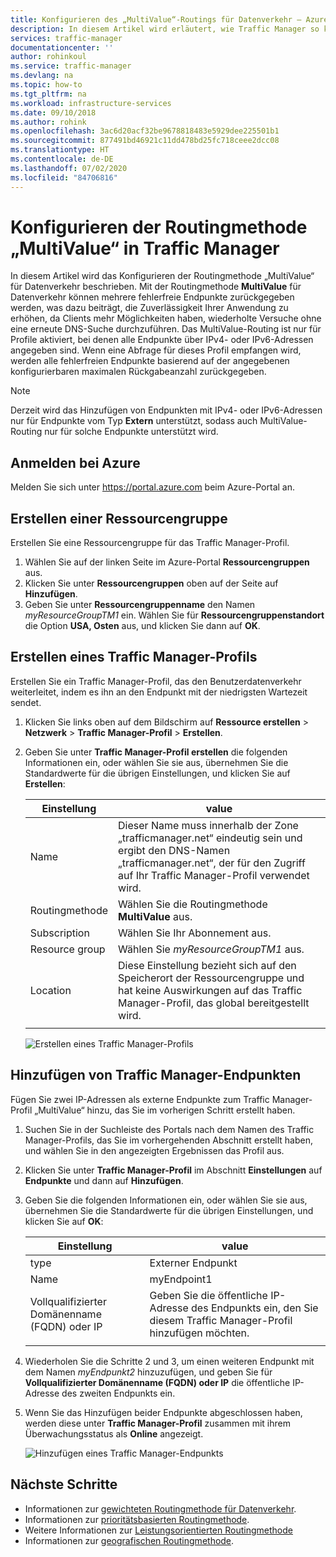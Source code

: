 ```yaml
---
title: Konfigurieren des „MultiValue“-Routings für Datenverkehr – Azure Traffic Manager
description: In diesem Artikel wird erläutert, wie Traffic Manager so konfiguriert wird, dass Datenverkehr an A/AAAA-Endpunkte geleitet wird.
services: traffic-manager
documentationcenter: ''
author: rohinkoul
ms.service: traffic-manager
ms.devlang: na
ms.topic: how-to
ms.tgt_pltfrm: na
ms.workload: infrastructure-services
ms.date: 09/10/2018
ms.author: rohink
ms.openlocfilehash: 3ac6d20acf32be9678818483e5929dee225501b1
ms.sourcegitcommit: 877491bd46921c11dd478bd25fc718ceee2dcc08
ms.translationtype: HT
ms.contentlocale: de-DE
ms.lasthandoff: 07/02/2020
ms.locfileid: "84706816"
---
```

# <a name="configure-multivalue-routing-method-in-traffic-manager"></a>Konfigurieren der Routingmethode „MultiValue“ in Traffic Manager

In diesem Artikel wird das Konfigurieren der Routingmethode „MultiValue“ für Datenverkehr beschrieben. Mit der Routingmethode **MultiValue** für Datenverkehr können mehrere fehlerfreie Endpunkte zurückgegeben werden, was dazu beiträgt, die Zuverlässigkeit Ihrer Anwendung zu erhöhen, da Clients mehr Möglichkeiten haben, wiederholte Versuche ohne eine erneute DNS-Suche durchzuführen. Das MultiValue-Routing ist nur für Profile aktiviert, bei denen alle Endpunkte über IPv4- oder IPv6-Adressen angegeben sind. Wenn eine Abfrage für dieses Profil empfangen wird, werden alle fehlerfreien Endpunkte basierend auf der angegebenen konfigurierbaren maximalen Rückgabeanzahl zurückgegeben. 

>[!NOTE]
> Derzeit wird das Hinzufügen von Endpunkten mit IPv4- oder IPv6-Adressen nur für Endpunkte vom Typ **Extern** unterstützt, sodass auch MultiValue-Routing nur für solche Endpunkte unterstützt wird.

## <a name="sign-in-to-azure"></a>Anmelden bei Azure 

Melden Sie sich unter https://portal.azure.com beim Azure-Portal an.
## <a name="create-a-resource-group"></a>Erstellen einer Ressourcengruppe
Erstellen Sie eine Ressourcengruppe für das Traffic Manager-Profil.
1. Wählen Sie auf der linken Seite im Azure-Portal **Ressourcengruppen** aus.
2. Klicken Sie unter **Ressourcengruppen** oben auf der Seite auf **Hinzufügen**.
3. Geben Sie unter **Ressourcengruppenname** den Namen *myResourceGroupTM1* ein. Wählen Sie für **Ressourcengruppenstandort** die Option **USA, Osten** aus, und klicken Sie dann auf **OK**.

## <a name="create-a-traffic-manager-profile"></a>Erstellen eines Traffic Manager-Profils
Erstellen Sie ein Traffic Manager-Profil, das den Benutzerdatenverkehr weiterleitet, indem es ihn an den Endpunkt mit der niedrigsten Wartezeit sendet.

1. Klicken Sie links oben auf dem Bildschirm auf **Ressource erstellen** > **Netzwerk** > **Traffic Manager-Profil** > **Erstellen**.
2. Geben Sie unter **Traffic Manager-Profil erstellen** die folgenden Informationen ein, oder wählen Sie sie aus, übernehmen Sie die Standardwerte für die übrigen Einstellungen, und klicken Sie auf **Erstellen**:
    
    | Einstellung                 | value                                              |
    | ---                     | ---                                                |
    | Name                   | Dieser Name muss innerhalb der Zone „trafficmanager.net“ eindeutig sein und ergibt den DNS-Namen „trafficmanager.net“, der für den Zugriff auf Ihr Traffic Manager-Profil verwendet wird.                                   |
    | Routingmethode          | Wählen Sie die Routingmethode **MultiValue** aus.                                       |
    | Subscription            | Wählen Sie Ihr Abonnement aus.                          |
    | Resource group          | Wählen Sie *myResourceGroupTM1* aus. |
    | Location                | Diese Einstellung bezieht sich auf den Speicherort der Ressourcengruppe und hat keine Auswirkungen auf das Traffic Manager-Profil, das global bereitgestellt wird.                              |
   |        |           | 
  
   ![Erstellen eines Traffic Manager-Profils](./media/traffic-manager-multivalue-routing-method/create-traffic-manager-profile.png)

## <a name="add-traffic-manager-endpoints"></a>Hinzufügen von Traffic Manager-Endpunkten

Fügen Sie zwei IP-Adressen als externe Endpunkte zum Traffic Manager-Profil „MultiValue“ hinzu, das Sie im vorherigen Schritt erstellt haben.

1. Suchen Sie in der Suchleiste des Portals nach dem Namen des Traffic Manager-Profils, das Sie im vorhergehenden Abschnitt erstellt haben, und wählen Sie in den angezeigten Ergebnissen das Profil aus.
2. Klicken Sie unter **Traffic Manager-Profil** im Abschnitt **Einstellungen** auf **Endpunkte** und dann auf **Hinzufügen**.
3. Geben Sie die folgenden Informationen ein, oder wählen Sie sie aus, übernehmen Sie die Standardwerte für die übrigen Einstellungen, und klicken Sie auf **OK**:

    | Einstellung                 | value                                              |
    | ---                     | ---                                                |
    | type                    | Externer Endpunkt                                   |
    | Name           | myEndpoint1                                        |
    | Vollqualifizierter Domänenname (FQDN) oder IP           | Geben Sie die öffentliche IP-Adresse des Endpunkts ein, den Sie diesem Traffic Manager-Profil hinzufügen möchten.                         |
    |        |           |

4. Wiederholen Sie die Schritte 2 und 3, um einen weiteren Endpunkt mit dem Namen *myEndpunkt2* hinzuzufügen, und geben Sie für **Vollqualifizierter Domänenname (FQDN) oder IP** die öffentliche IP-Adresse des zweiten Endpunkts ein.
5. Wenn Sie das Hinzufügen beider Endpunkte abgeschlossen haben, werden diese unter **Traffic Manager-Profil** zusammen mit ihrem Überwachungsstatus als **Online** angezeigt.

   ![Hinzufügen eines Traffic Manager-Endpunkts](./media/traffic-manager-multivalue-routing-method/add-endpoint.png)
 
## <a name="next-steps"></a>Nächste Schritte

- Informationen zur [gewichteten Routingmethode für Datenverkehr](traffic-manager-configure-weighted-routing-method.md).
- Informationen zur [prioritätsbasierten Routingmethode](traffic-manager-configure-priority-routing-method.md).
- Weitere Informationen zur [Leistungsorientierten Routingmethode](traffic-manager-configure-performance-routing-method.md)
- Informationen zur [geografischen Routingmethode](traffic-manager-configure-geographic-routing-method.md).


